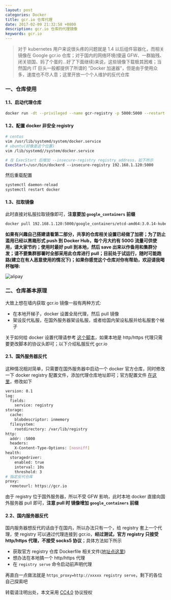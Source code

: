 ```yaml
---
layout: post
categories: Docker
title: gcr.io 仓库代理
date: 2017-02-09 21:32:58 +0800
description: gcr.io 仓库的代理镜像
keywords: gcr.io
---
```


> 对于 kubernetes 用户来说很头疼的问题就是 1.4 以后组件容器化，而相关镜像在 Google gcr.io 仓库；对于国内的网络环境(傻逼 GFW、一群脑残、闭关锁国、妈了个蛋的...好了下面继续)来说，这些镜像下载极其困难；当然国内 IT 巨头一般都提供了所谓的 "Docker 加速器"，但是由于使用众多，速度也不尽人意；这里开放一个个人维护的反代仓库

### 一、仓库使用

#### 1.1、启动代理仓库

``` sh
docker run -dt --privileged --name gcr-registry -p 5000:5000 --restart always mritd/gcr-registry:1.0.0
```

#### 1.2、配置 docker 非安全 registry

``` sh
# centos
vim /usr/lib/systemd/system/docker.service
# ubuntu(好像是这个位置)
vim /lib/systemd//system/docker.service

# 在 ExecStart 后增加 --insecure-registry registry_address，如下所示
ExecStart=/usr/bin/dockerd --insecure-registry 192.168.1.120:5000
```

然后重载配置

``` sh
systemctl daemon-reload
systemctl restart docker
```

#### 1.3、拉取镜像

此时直接对私服拉取镜像即可，**注意要加 `google_containers` 前缀**

``` sh
docker pull 192.168.1.120:5000/google_containers/etcd-amd64:3.0.14-kubeadm
```

**如果有兴趣自己搭建请看第二部分，共享的仓库相关设置已经做了加密；为了防止滥用已经以黑箱形式 push 到 Docker Hub，每个月大约有 500G 流量可供使用，请大家节约；使用时最好 pull 到本地，然后 save 出来以作备用和集群分发；请不要集群部署时全部采用此仓库进行 pull；目前处于试运行，随时可能跑路(建立在有人恶意使用的情况下)；如果你感觉这个仓库对你有帮助，欢迎请我喝杯咖啡:**

![alipay](https://cdn.mritd.me/markdown/zhifubao.png)


### 二、仓库基本原理

大致上想在墙内获取 gcr.io 镜像一般有两种方式: 

- 在本地开梯子，docker 设置全局代理，然后 pull 镜像
- 架设反代私服，在国外服务器架设私服，或者给国内架设私服并给私服套个梯子

关于如何给 docker 设置代理请参考 [这个脚本](https://github.com/mritd/shell_scripts/blob/master/docker_proxy.sh)，如果本地是 http/https 代理只需要更改脚本的协议头即可；以下介绍私服反代 gcr.io

#### 2.1、国外服务器反代

这种情况相对简单，只需要在国外服务器中启动一个 docker 官方仓库，同时修改一下 docker registry 配置文件，添加代理仓库地址即可；官方配置文件 [在这里](https://github.com/docker/distribution-library-image/blob/4339e1083299550aeb5915e0d5a5238d159872da/registry/config-example.yml)，修改如下

``` sh
version: 0.1
log:
  fields:
    service: registry
storage:
  cache:
    blobdescriptor: inmemory
  filesystem:
    rootdirectory: /var/lib/registry
http:
  addr: :5000
  headers:
    X-Content-Type-Options: [nosniff]
health:
  storagedriver:
    enabled: true
    interval: 10s
    threshold: 3
# 指定反代仓库
proxy:
  remoteurl: https://gcr.io
```

由于 registry 位于国外服务器，所以不受 GFW 影响，此时本地 docker 直接向国外服务器 pull 即可，**注意 pull 时 镜像增加 `google_containers` 前缀**

#### 2.2、国内服务器反代

国内服务器想反代的话由于在国内，所以办法只有一个，给 registry 套上一个代理，使 registry 可以通过代理连接到 gcr.io，**经过测试，官方 registry 只接受 http/https 代理，不接受 socks5 协议**；具体方法如下所示

- 获取官方 registry 仓库 Dockerfile 相关文件([地址点这里](https://github.com/docker/distribution-library-image))
- 想办法在本地搞一个 http/https 代理
- 在 `registry serve` 命令启动前声明代理

再直白一点做法就是 `https_proxy=http://xxxxx registry serve`，剩下的各位自己探索吧

转载请注明出处，本文采用 [CC4.0](http://creativecommons.org/licenses/by-nc-nd/4.0/) 协议授权
